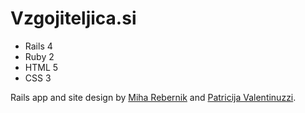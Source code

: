 # Vzgojiteljica.si

* Rails 4
* Ruby 2
* HTML 5
* CSS 3

Rails app and site design by [Miha Rebernik](http://github.com/mihar) and [Patricija Valentinuzzi](http://github.com/particija).
